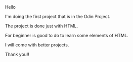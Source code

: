 Hello

I'm doing the first project that is in the Odin Project.

The project is done just with HTML.

For beginner is good to do to learn some elements of HTML.

I will come with better projects.

Thank you!!
